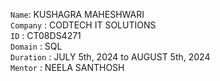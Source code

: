 `Name`: KUSHAGRA MAHESHWARI	\
`Company` : CODTECH IT SOLUTIONS \
`ID` : CT08DS4271  \
`Domain` : SQL  \
`Duration` : JULY 5th, 2024 to AUGUST 5th, 2024  \
`Mentor` : NEELA SANTHOSH


